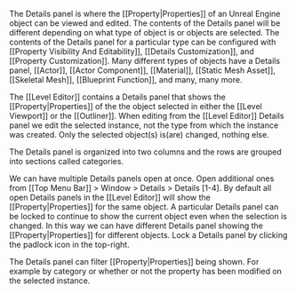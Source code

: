 The Details panel is where the [[Property|Properties]] of an Unreal Engine object can be viewed and edited.
The contents of the Details panel will be different depending on what type of object is or objects are selected.
The contents of the Details panel for a particular type can be configured with [[Property Visibility And Editability]], [[Details Customization]], and [[Property Customization]].
Many different types of objects have a Details panel, [[Actor]], [[Actor Component]], [[Material]], [[Static Mesh Asset]], [[Skeletal Mesh]], [[Blueprint Function]], and many, many more.

The [[Level Editor]] contains a Details panel that shows the [[Property|Properties]] of the the object selected in either the [[Level Viewport]] or the [[Outliner]].
When editing from the [[Level Editor]] Details panel we edit the selected instance, not the type from which the instance was created.
Only the selected object(s) is(are) changed, nothing else.

The Details panel is organized into two columns and the rows are grouped into sections called categories.

We can have multiple Details panels open at once.
Open additional ones from [[Top Menu Bar]] > Window > Details > Details [1-4].
By default all open Details panels in the [[Level Editor]] will show the [[Property|Properties]] for the same object.
A particular Details panel can be locked to continue to show the current object even when the selection is changed.
In this way we can have different Details panel showing the [[Property|Properties]] for different objects.
Lock  a Details panel by clicking the padlock icon in the top-right.

The Details panel can filter [[Property|Properties]] being shown.
For example by category or whether or not the property has been modified on the selected instance.

